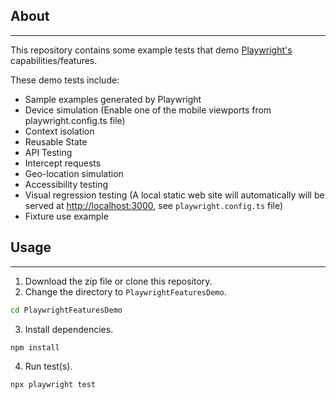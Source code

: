 ## About
---------------------------
This repository contains some example tests that demo [Playwright's](https://playwright.dev) capabilities/features.

These demo tests include:
- Sample examples generated by Playwright
- Device simulation (Enable one of the mobile viewports from playwright.config.ts file)
- Context isolation
- Reusable State
- API Testing
- Intercept requests
- Geo-location simulation
- Accessibility testing
- Visual regression testing (A local static web site will automatically will be served at [http://localhost:3000](http://localhost:3000), see `playwright.config.ts` file)
- Fixture use example

## Usage
---------------------------

1. Download the zip file or clone this repository.
2. Change the directory to `PlaywrightFeaturesDemo`.
```sh
cd PlaywrightFeaturesDemo
```
3. Install dependencies.
```sh
npm install
```
4. Run test(s).
```sh
npx playwright test
```
